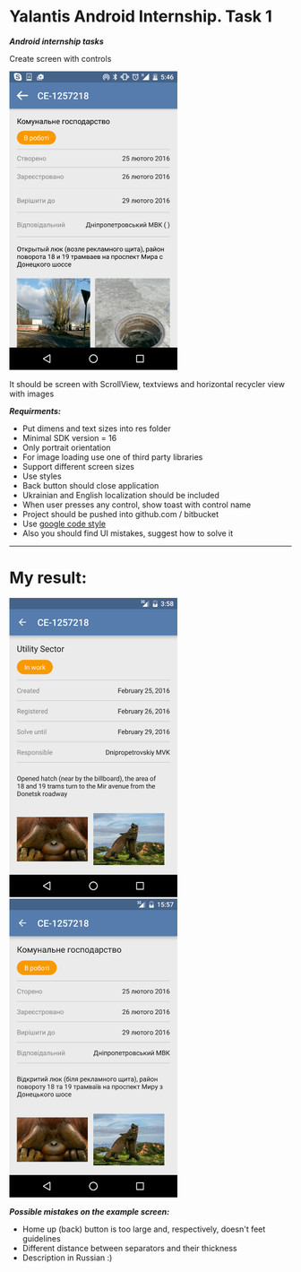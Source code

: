 Yalantis Android Internship. Task 1
===================================

***Android internship tasks***

Create screen with controls

<img src="./screenshots/example.png" width="300">

It should be screen with ScrollView, textviews and  horizontal recycler view with images

***Requirments:***

* Put dimens and text sizes into res folder
* Minimal SDK version = 16
* Only portrait orientation
* For image loading use one of third party libraries 
* Support different screen sizes
* Use styles 
* Back button should close application
* Ukrainian and English localization should be included
* When user presses any control, show toast with control name
* Project should be pushed into github.com / bitbucket
* Use [google code style](https://source.android.com/source/code-style.html)
* Also you should find UI mistakes, suggest how to solve it

______

My result:
==========

<img src="./screenshots/device-eng.png" width="300"> <img src="./screenshots/device-ukr.png" width="300">

***Possible mistakes on the example screen:***

* Home up (back) button is too large and, respectively,  doesn't feet guidelines
* Different distance between separators and their thickness
* Description in Russian :)